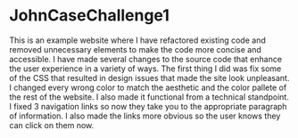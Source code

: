# JohnCaseChallenge1
This is an example website where I have refactored existing code and removed unnecessary elements to make the code more concise and accessible. I have made several changes to the source code that enhance the user experience in a variety of ways. The first thing I did was fix some of the CSS that resulted in design issues that made the site look unpleasant. I changed every wrong color to match the aesthetic and the color pallete of the rest of the website. I also made it functional from a technical standpoint. I fixed 3 navigation links so now they take you to the appropriate paragraph of information. I also made the links more obvious so the user knows they can click on them now. 
